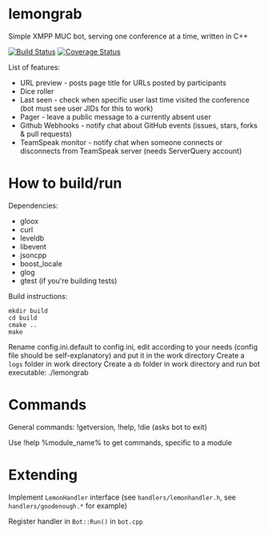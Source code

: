 lemongrab
=========

Simple XMPP MUC bot, serving one conference at a time, written in C++

[![Build Status](https://travis-ci.org/Chemrat/lemongrab.svg?branch=master)](https://travis-ci.org/Chemrat/lemongrab)
[![Coverage Status](https://coveralls.io/repos/github/Chemrat/lemongrab/badge.svg?branch=master)](https://coveralls.io/github/Chemrat/lemongrab?branch=master)

List of features:

* URL preview - posts page title for URLs posted by participants
* Dice roller
* Last seen - check when specific user last time visited the conference (bot must see user JIDs for this to work)
* Pager - leave a public message to a currently absent user
* Github Webhooks - notify chat about GitHub events (issues, stars, forks & pull requests)
* TeamSpeak monitor - notify chat when someone connects or disconnects from TeamSpeak server (needs ServerQuery account)

How to build/run
================

Dependencies:

* gloox
* curl
* leveldb
* libevent
* jsoncpp
* boost_locale
* glog
* gtest (if you're building tests)

Build instructions:

```
mkdir build
cd build
cmake ..
make
```

Rename config.ini.default to config.ini, edit according to your needs (config file should be self-explanatory) and put it in the work directory
Create a `logs` folder in work directory
Create a `db` folder in work directory and run bot executable: ./lemongrab

Commands
========
General commands: !getversion, !help, !die (asks bot to exit)

Use !help %module_name% to get commands, specific to a module

Extending
=========
Implement `LemonHandler` interface (see `handlers/lemonhandler.h`, see `handlers/goodenough.*` for example)

Register handler in `Bot::Run()` in `bot.cpp`
